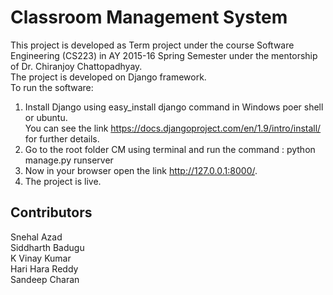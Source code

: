 # Classroom Management System
This project is developed as Term project under the course Software Engineering (CS223) in AY 2015-16 Spring Semester under the mentorship 
of Dr. Chiranjoy Chattopadhyay.   
The project is developed on Django framework.  
To run the software:  

1. Install Django using easy_install django command in Windows poer shell or ubuntu.  
   You can see the link https://docs.djangoproject.com/en/1.9/intro/install/ for further details.
2. Go to the root folder CM using terminal and run the command : python manage.py runserver
3. Now in your browser open the link http://127.0.0.1:8000/.
4. The project is live.

## Contributors
Snehal Azad  
Siddharth Badugu  
K Vinay Kumar  
Hari Hara Reddy  
Sandeep Charan  


